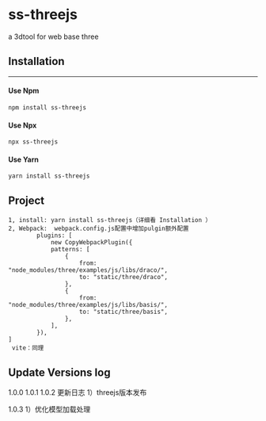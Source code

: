 
# ss-threejs

a 3dtool for web base three

## Installation
***

#### Use Npm

    npm install ss-threejs

#### Use Npx

    npx ss-threejs

#### Use Yarn

    yarn install ss-threejs

## Project 

 	1, install: yarn install ss-threejs（详细看 Installation ）
 	2, Webpack:  webpack.config.js配置中增加pulgin额外配置
    		plugins: [
				new CopyWebpackPlugin({
				patterns: [
					{
						from: "node_modules/three/examples/js/libs/draco/",
						to: "static/three/draco",
					},
					{
						from: "node_modules/three/examples/js/libs/basis/",
						to: "static/three/basis",
					},
				],
			}),
	]
   	 vite：同理

## Update Versions log

1.0.0 1.0.1 1.0.2 更新日志
 1）threejs版本发布

1.0.3
1）优化模型加载处理
